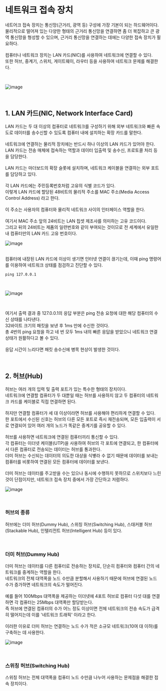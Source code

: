 # 네트워크 접속 장치

네트어크 접속 장치는 통신망(근거리, 광역 등) 구성에 가장 기본이 되는 하드웨어이다.
<br>
물리적으로 떨어져 있는 다양한 형태의 근거리 통신망을 연결하면 좀 더 복잡하고 큰 광역 통신망을 형성할 수 있으며, 근거리 통신망을 연결하는 데에는 다양한 접속 장치가 필요하다.
<br>
<br>
컴퓨터나 네트워크 장치는 LAN 카드(NIC)를 사용하여 네트워크에 연결할 수 있다.
<br>
또한 허브, 중계기, 스위치, 게이트웨이, 라우터 등을 사용하여 네트워크 문제를 해결한다.

<br>

![image](https://github.com/JeHeeYu/Book-Reviews/assets/87363461/e79c7168-8047-4230-ac8f-54421e5770d8)

<br>

## 1. LAN 카드(NIC, Network Interface Card)
LAN 카드는 두 대 이상의 컴퓨터로 네트워크를 구성하기 위해 외부 네트워크와 빠른 속도로 데이터를 송수신할 수 있도록 컴퓨터 내에 설치하는 확장 카드를 말한다.
<br>
<br>
네트워크에 연결하는 물리적 장치에는 반드시 하나 이상의 LAN 카드가 있어야 한다.
<br>
LAN 카드는 전송 매체에 접속하는 역할과 데이터 입출력 및 송수신, 프로토콜 처리 등을 담당한다.
<br>
<br>
LAN 카드는 마더보드의 확장 슬롯에 설치하며, 네트워크 케이블을 연결하는 외부 포트를 담당하고 있다.
<br>
<br>
각 LAN 카드에는 주민등록번호처럼 고유의 식별 코드가 있다.
<br>
이렇게 LAN 카드에 할당된 48비트의 물리적 주소를 MAC 주소(Media Access Control Address) 라고 한다.
<br>
<br>
이 주소는 사용자의 컴퓨터와 물리적 네트워크 사이의 인터페이스 역할을 한다.
<br>
<br>
여기서 MAC 주소 앞의 24비트는 LAN 칩셋 제조사를 의미하는 고유 코드이다.
<br>
그리고 뒤의 24비트는 제품의 일련번호와 같이 부여되는 것이므로 전 세계에서 유일한 내 컴퓨터만의 LAN 카드 고유 번호이다.
<br>

![image](https://github.com/JeHeeYu/Book-Reviews/assets/87363461/3a49ffe1-f8bb-4e3e-a13b-e8fd699111e0)


<br>
컴퓨터에 내장된 LAN 카드에 이상이 생기면 인터넷 연결이 끊기는데, 이때 ping 명령어를 이용하여 네트워크 상태를 점검하고 진단할 수 있다.

```
ping 127.0.0.1
```

<br>


![image](https://github.com/JeHeeYu/Book-Reviews/assets/87363461/7e7c8bd7-2e3c-4a25-b4ea-4078e211fc42)


<br>

여기서 출력 결과 중 127.0.0.1의 응답 부분은 ping 전송 요청에 대한 해당 컴퓨터의 수신 상태를 나타낸다.
<br>
32바이트 크기의 패킷을 보낸 후 1ms 만에 수신한 것이다.
<br>
총 4번의 ping 요청을 하고 네 번 모두 1ms 내의 빠른 응답을 받았으니 네트워크 연결 상태가 원활하다고 볼 수 있다.
<br>
<br>
응답 시간이 느리다면 패킷 송수신에 병목 현상이 발생한 것이다.

<br>

## 2. 허브(Hub)
허브는 여러 개의 입력 및 출력 포트가 있는 특수한 형태의 장치이다.
<br>
네트워크에 연결할 컴퓨터가 두 대뿐일 때는 허브를 사용하지 않고 두 컴퓨터의 네트워크 카드를 케이블로 직접 연결하면 된다.
<br>
<br>
하지만 연결할 컴퓨터가 세 대 이상이라면 허브를 사용해야 편리하게 연결할 수 있다.
<br>
한 포트에서 수신된 신호는 허브의 다른 모든 포트로 즉시 재전송되며, 모든 입출력이 서로 연결되어 있어 여러 개의 노드가 똑같은 중계기를 공유할 수 있다.
<br>
<br>
허브를 사용하면 네트워크에 연결된 컴퓨터끼리 통신할 수 있다.
<br>
각 컴퓨터는 이더넷 케이블(UTP)을 사용하여 허브의 각 포트에 연결되고, 한 컴퓨터에서 다른 컴퓨터로 전송되는 데이터는 허브를 통과한다.
<br>
더미 허브는 수신되는 데이터의 의도한 대상을 식볗라 수 없기 때문에 데이터를 보내는 컴퓨터를 비롯하여 연결된 모든 컴퓨터에 데이터를 보낸다.
<br>
<br>
더미 허브는 데이터를 주고받을 수는 있으나 동시에 수행하지 못하므로 스위치보다 느린 것이 단점이지만, 네트워크 접속 장치 중에서 가장 간단하고 저렴하다.
<br>

![image](https://github.com/JeHeeYu/Book-Reviews/assets/87363461/840616f8-bc29-4f1c-a7aa-44da9a14173b)

<br>

### 허브의 종류
허브에는 더미 허브(Dummy Hub), 스위칭 허브(Switching Hub), 스태커블 허브(Stackable Hub), 인텔리전트 허브(Intelligent Hub) 등이 있다.

<br>

### 더미 허브(Dummy Hub)
더미 허브는 데이터를 다른 컴퓨터로 전송하는 장치로, 단순히 컴퓨터와 컴퓨터 간의 네트워크를 중계하는 역할을 한다.
<br>
네트워크의 전체 대역폭을 노드 수만큼 분할해서 사용하기 때문에 허브에 연결된 노드 수가 증가하면 네트워크의 속도가 떨어진다.
<br>
<br>
예를 들어 100Mbps 대역폭을 제공하는 이더넷에 4포트 허브로 컴퓨터 다섯 대를 연결하면 각 컴퓨터는 25Mbps 대역폭만 할당받는다.
<br>
즉 허브에 연결된 컴퓨터의 수가 어느 정도 이상이면 전체 네트워크의 전송 속도가 급격히 떨어지는데 이를 '네트워크 트래픽' 이라고 한다.
<br>
<br>
이러한 이유로 더미 허브는 연결하는 노드 수가 적은 소규모 네트워크(10여 대 이하)를 구축하는 데 사용한다.
<br>

![image](https://github.com/JeHeeYu/Book-Reviews/assets/87363461/774f497c-e830-4f03-af5b-c50e854f8bc0)

<br>

### 스위칭 허브(Switching Hub)
스위칭 허브는 전체 대역폭을 컴퓨터 노드 수만큼 나누어 사용하는 문제점을 해결한 접속 장치이다.
<br>
